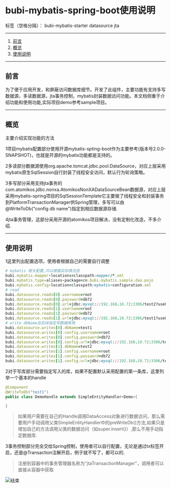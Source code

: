 ﻿# bubi-mybatis-spring-boot使用说明

标签（空格分隔）： bubi-mybatis-starter datasource jta 

---
 1. [前言](#1)
 2. [概览](#2)
 3. [使用说明](#3)

----------


## <div id="1">前言</div>   ##
为了便于应用开发，和屏蔽访问数据库细节。开发了此组件，主要功能有支持多写数据源，多读数据源，jta事务控制，mybatis封装数据访问功能。本文档侧重于介绍功能和使用功能,实际项目demo参考sample项目。

----------
## <div id="2">概览</div>  ##
主要介绍实现功能的方法

1项目mybatis配置部分使用开源mybatis-spting-boot作为主要参考(版本号2.0.0-SNAPSHOT)，也就是开源的mybatis功能都是支持的。

2多读部分数据源使用org.apache.tomcat.jdbc.pool.DataSource，对应上层采用mybatis原生SqlSession自行封装了线程安全访问，默认行为轮询策略。

3多写部分采用支持jta事务的com.atomikos.jdbc.nonxa.AtomikosNonXADataSourceBean数据源，对应上层采用mybatis-spring项目的SqlSessionTemplate它主要做了线程安全和封装事务到PlatformTransactionManager供Spring管理，多写可以由@WriteToDb("config db name")指定到相应数据源存储.

4jta事务管理，这部分采用开源的atomikos项目解决，没有定制化改造，不多介绍.


----------
## <div id="3">使用说明</div>  ##
1这里列出配置选项，使用者根据自己的需要自行调整

```ruby
# mybatis 相关配置,可以根据实际情况选
bubi.mybatis.mapper-locations=classpath:mapper/*.xml
bubi.mybatis.type-aliases-package=cn.bubi.mybatis.sample.dao.pojo
bubi.mybatis.config-location=classpath:mybatis-configuration.xml
# read
bubi.datasource.reads[0].username=root
bubi.datasource.reads[0].password=db72
bubi.datasource.reads[0].url=jdbc:mysql://192.168.10.72:3306/test2?useUnicode=true&amp;characterEncoding=UTF-8
bubi.datasource.reads[1].username=root
bubi.datasource.reads[1].password=db72
bubi.datasource.reads[1].url=jdbc:mysql://192.168.10.72:3306/test1?useUnicode=true&amp;characterEncoding=UTF-8
# write dbName在后续指定写数据库用
bubi.datasource.writes[0].dbName=test1
bubi.datasource.writes[0].config.username=root
bubi.datasource.writes[0].config.password=db72
bubi.datasource.writes[0].config.url=jdbc:mysql://192.168.10.72:3306/test1?useUnicode=true&amp;characterEncoding=UTF-8
bubi.datasource.writes[1].dbName=test2
bubi.datasource.writes[1].config.username=root
bubi.datasource.writes[1].config.password=db72
bubi.datasource.writes[1].config.url=jdbc:mysql://192.168.10.72:3306/test2?useUnicode=true&amp;characterEncoding=UTF-8
```

2对于写库部分需要指定写入的库，如果不配置默认采用配置的第一条库，这里列举一个基本的handle
```java
@Component
@WriteToDb("test1")
public class DemoHandle extends SimpleEntityHandler<Demo>{

}
```

> 如果用户需要在自己的Handle调用DataAccess对象进行数据访问，那么需要用户手动调用父类SimpleEntityHandler中的preWriteDb()方法,如果只是增加自己的方法调用父类的数据访问（如super.insert()）,那么不用手动指定数据库.

3事务控制部分完全交给Spring控制，使用者可以自行配置，无论是通过tx标签开启，还是@Transaction注解开启，例子就不写了，都可以的.

> 注册到容器中的事务管理器名称为"jtaTransactionManager"，调用者可以直接从容器中获取


![结束][1]

  [1]: http://chuantu.biz/t6/134/1510216305x1007318759.jpg

